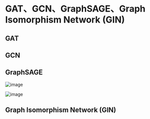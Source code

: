 
# GAT、GCN、GraphSAGE、Graph Isomorphism Network (GIN)
## GAT

## GCN


## GraphSAGE
![image](https://github.com/66xiu/emotion-recogniton-repo/assets/109055774/99ca0688-f406-4371-a96b-54921251f7d2)

![image](https://github.com/66xiu/emotion-recogniton-repo/assets/109055774/aeeceae7-6ba0-4072-90f2-d8c9c049728c)


## Graph Isomorphism Network (GIN)


